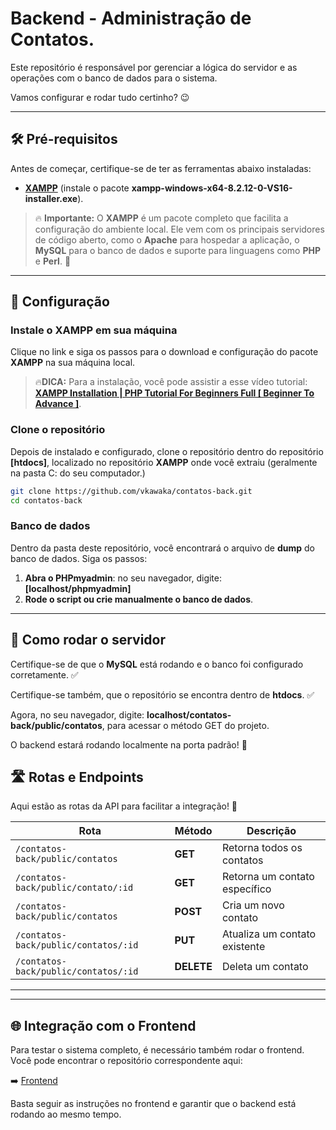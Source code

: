 # Backend - Administração de Contatos.

Este repositório é responsável por gerenciar a lógica do servidor e as operações com o banco de dados para o sistema. 

Vamos configurar e rodar tudo certinho? 😉

---

## 🛠️ Pré-requisitos

Antes de começar, certifique-se de ter as ferramentas abaixo instaladas:

- **[XAMPP](https://sourceforge.net/projects/xampp/files/XAMPP%20Windows/8.2.12/)** (instale o pacote **xampp-windows-x64-8.2.12-0-VS16-installer.exe**).

> 🔥 **Importante:** O **XAMPP** é um pacote completo que facilita a configuração do ambiente local. Ele vem com os principais servidores de código aberto, como o **Apache** para hospedar a aplicação, o **MySQL** para o banco de dados e suporte para linguagens como **PHP** e **Perl**. 🚀
---

## 🔧 Configuração

### Instale o XAMPP em sua máquina 
Clique no link e siga os passos para o download e configuração do pacote **XAMPP** na sua máquina local.
>🔥**DICA:** Para a instalação, você pode assistir a esse vídeo tutorial: **[XAMPP Installation | PHP Tutorial For Beginners Full [ Beginner To Advance ]](https://youtu.be/qkDvtfkkz_4?si=ZA5QgPeDJ2JdopXQ)**.

### Clone o repositório

Depois de instalado e configurado, clone o repositório dentro do repositório **[htdocs]**, localizado no repositório **XAMPP** onde você extraiu (geralmente na pasta C: do seu computador.)

```bash
git clone https://github.com/vkawaka/contatos-back.git
cd contatos-back
```

### Banco de dados

Dentro da pasta deste repositório, você encontrará o arquivo de **dump** do banco de dados. Siga os passos:

1. **Abra o PHPmyadmin**: no seu navegador, digite: **[localhost/phpmyadmin]**
2. **Rode o script ou crie manualmente o banco de dados**.

---

## 🚀 Como rodar o servidor

Certifique-se de que o **MySQL** está rodando e o banco foi configurado corretamente. ✅

Certifique-se também, que o repositório se encontra dentro de **htdocs**. ✅

Agora, no seu navegador, digite: **localhost/contatos-back/public/contatos**, para acessar o método GET do projeto.

O backend estará rodando localmente na porta padrão! 🎉

## 🛣️ Rotas e Endpoints

Aqui estão as rotas da API para facilitar a integração! 🚀

| **Rota**                                  |  **Método**  | **Descrição**                    |
|-------------------------------------------|--------------|----------------------------------|
| `/contatos-back/public/contatos`          |  **GET**     | Retorna todos os contatos        |
| `/contatos-back/public/contato/:id`       |  **GET**     | Retorna um contato específico    |
| `/contatos-back/public/contatos`          |  **POST**    | Cria um novo contato             |
| `/contatos-back/public/contatos/:id`      |  **PUT**     | Atualiza um contato existente    |
| `/contatos-back/public/contatos/:id`      |  **DELETE**  | Deleta um contato                |
---

---

## 🌐 Integração com o Frontend

Para testar o sistema completo, é necessário também rodar o frontend. Você pode encontrar o repositório correspondente aqui:

➡️ [Frontend](https://github.com/vkawaka/contatos)

Basta seguir as instruções no frontend e garantir que o backend está rodando ao mesmo tempo.
